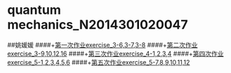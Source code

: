# quantum mechanics_N2014301020047
##姚媛媛
####+[第一次作业exercise_3-6,3-7,3-8](https://www.zybuluo.com/yyyyao/note/563397)
####+[第二次作业exercise_3-9,10,12,16](https://www.zybuluo.com/yyyyao/note/569738)
####+[第三次作业exercise_4-1,2,3,4](https://www.zybuluo.com/yyyyao/note/579044)
####+[第四次作业exercise_5-1,2,3,4,5,6](https://www.zybuluo.com/yyyyao/note/587208)
####+[第五次作业exercise_5-7,8,9,10,11,12](https://www.zybuluo.com/yyyyao/note/593656)
